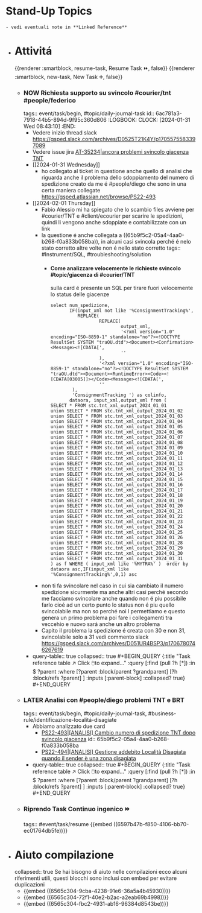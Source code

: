 # Stand-Up Topics
	- vedi eventuali note in **Linked Reference**
- # Attivitá
  {{renderer :smartblock, resume-task, Resume Task ⏩️, false}} {{renderer :smartblock, new-task, New Task ➕, false}}
	- ### NOW Richiesta supporto su svincolo #courier/tnt #people/federico
	  tags:: event/task/begin, #topic/daily-journal-task
	  id:: 6ac781a3-7918-44b5-894d-9f95c360d806
	  :LOGBOOK:
	  CLOCK: [2024-01-31 Wed 08:43:10]
	  :END:
		- Vedere inizio thread slack https://gsped.slack.com/archives/D0525T21K4Y/p1705575583397089
		- Vedere issue jira [AT-35234|ancora problemi svincolo giacenza TNT ](https://gsped.atlassian.net/browse/AT-35234)
		- [[2024-01-31 Wednesday]]
			- ho collegato al ticket in questione anche quello di analisi che riguarda anche il problema dello sdoppiamento del numero di spedizione creato da me é #people/diego che sono in una certa maniera collegate https://gsped.atlassian.net/browse/PS22-493
		- [[2024-02-01 Thursday]]
			- Fabio Alessio mi ha spiegato che lo scambio files avviene per #courier/TNT e #client/ecourier per scarire le spedizioni, quindi li vengono anche sdoppiate e contabilizzate con un link
			- la questione é anche collegata a ((65b9f5c2-05a4-4aa0-b268-f0a833b058ba)), in alcuni casi svincola perché é nelo stato corretto altre volte non é nello stato corretto
			  tags:: #Instrument/SQL, #troubleshooting/solution
				- #### Come analizzare velocemente le richieste svincolo #topic/giacenza di #courier/TNT 
				  sulla card é presente un SQL per tirare fuori velocemente lo status delle giacenze
				  ```mysql
				  select num_spedizione,
				         IF(input_xml not like '%ConsignmentTracking%',
				            REPLACE(
				                    REPLACE(
				                            output_xml,
				                            '<?xml version="1.0" encoding="ISO-8859-1" standalone="no"?><!DOCTYPE ResultSet SYSTEM "traOU.dtd"><Document><Confirmation><Message><![CDATA[',
				                            ''
				                    ),
				                    '<?xml version="1.0" encoding="ISO-8859-1" standalone="no"?><!DOCTYPE ResultSet SYSTEM "traOU.dtd"><Document><RuntimeError><Code><![CDATA[03005]]></Code><Message><![CDATA[',
				                    ''
				          ),
				          'ConsignmentTracking ') as colinfo,
				         dataora, input_xml,output_xml from (
				  SELECT * FROM stc.tnt_xml_output_2024_01_01
				  union SELECT * FROM stc.tnt_xml_output_2024_01_02
				  union SELECT * FROM stc.tnt_xml_output_2024_01_03
				  union SELECT * FROM stc.tnt_xml_output_2024_01_04
				  union SELECT * FROM stc.tnt_xml_output_2024_01_05
				  union SELECT * FROM stc.tnt_xml_output_2024_01_06
				  union SELECT * FROM stc.tnt_xml_output_2024_01_07
				  union SELECT * FROM stc.tnt_xml_output_2024_01_08
				  union SELECT * FROM stc.tnt_xml_output_2024_01_09
				  union SELECT * FROM stc.tnt_xml_output_2024_01_10
				  union SELECT * FROM stc.tnt_xml_output_2024_01_11
				  union SELECT * FROM stc.tnt_xml_output_2024_01_12
				  union SELECT * FROM stc.tnt_xml_output_2024_01_13
				  union SELECT * FROM stc.tnt_xml_output_2024_01_14
				  union SELECT * FROM stc.tnt_xml_output_2024_01_15
				  union SELECT * FROM stc.tnt_xml_output_2024_01_16
				  union SELECT * FROM stc.tnt_xml_output_2024_01_17
				  union SELECT * FROM stc.tnt_xml_output_2024_01_18
				  union SELECT * FROM stc.tnt_xml_output_2024_01_19
				  union SELECT * FROM stc.tnt_xml_output_2024_01_20
				  union SELECT * FROM stc.tnt_xml_output_2024_01_21
				  union SELECT * FROM stc.tnt_xml_output_2024_01_22
				  union SELECT * FROM stc.tnt_xml_output_2024_01_23
				  union SELECT * FROM stc.tnt_xml_output_2024_01_24
				  union SELECT * FROM stc.tnt_xml_output_2024_01_25
				  union SELECT * FROM stc.tnt_xml_output_2024_01_26
				  union SELECT * FROM stc.tnt_xml_output_2024_01_28
				  union SELECT * FROM stc.tnt_xml_output_2024_01_29
				  union SELECT * FROM stc.tnt_xml_output_2024_01_30
				  union SELECT * FROM stc.tnt_xml_output_2024_01_31
				  ) as f WHERE ( input_xml like '%MYTRA%' )  order by dataora asc,IF(input_xml like '%ConsignmentTracking%',0,1) asc
				  ```
			- non ti fa svincolare nel caso in cui sia cambiato il numero spedizione sicurmente ma anche altri casi perché secondo me facciamo svincolare anche quando non é piu possibile farlo cioé ad un certo punto lo status non é piu quello svincolabile ma non so perché noi l permettiamo e questo genera un primo problema poi fare i collegamenti tra veccehio e nuovo sará anche un altro problema
			- Capito il problema la spedizione é creata con 30 e non 31, svincolabile solo a 31 vedi commento slack https://gsped.slack.com/archives/D051UR4BSP3/p1706780746267619
		- query-table:: true
		  collapsed:: true
		  #+BEGIN_QUERY
		  {:title "Task reference table ↗️ Click 🖱️to expand..." :query [:find (pull ?h [*])
		      :in $ ?parent
		      :where
		      [?parent :block/parent ?grandparent]
		      [?h :block/refs ?parent]
		  ]
		  :inputs [:parent-block]
		  :collapsed? true}
		  #+END_QUERY
	- ### LATER Analisi con #people/diego problemi TNT e BRT
	  tags:: event/task/begin, #topic/daily-journal-task, #business-rule/identificazione-localitá-disagiate
		- Abbiamo analizzato due card
			- [PS22-493|[ANALISI] Cambio numero di spedizione TNT dopo svincolo giacenza](https://gsped.atlassian.net/browse/PS22-493)
			  id:: 65b9f5c2-05a4-4aa0-b268-f0a833b058ba
			- [PS22-494|[ANALISI] Gestione addebito Località Disagiata quando il sender è una zona disagiata](https://gsped.atlassian.net/browse/PS22-494)
		- query-table:: true
		  collapsed:: true
		  #+BEGIN_QUERY
		  {:title "Task reference table ↗️ Click 🖱️to expand..." :query [:find (pull ?h [*])
		      :in $ ?parent
		      :where
		      [?parent :block/parent ?grandparent]
		      [?h :block/refs ?parent]
		  ]
		  :inputs [:parent-block]
		  :collapsed? true}
		  #+END_QUERY
	- ### Riprendo Task Continuo ingenico ⏩️
	  tags:: #event/task/resume
	  {{embed ((6597b47b-f850-4106-bb70-ec01764db5fe))}}
- # Aiuto compilazione
  collapsed:: true
  Se hai bisogno di aiuto nelle compilazioni ecco alcuni riferimenti utili, questi blocchi sono inclusi con embed per evitare duplicazioni
	- {{embed ((6565c304-9cba-4238-91e6-36a5a4b45930))}}
	- {{embed ((6565c304-72f1-40e2-b2ac-a2eab69b4998))}}
	- {{embed ((6565c304-fbc2-4931-ab16-96384d8543be))}}
